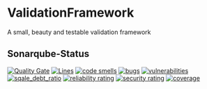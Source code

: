 # ValidationFramework

A small, beauty and testable validation framework

## Sonarqube-Status

[![Quality Gate](https://sonarcloud.io/api/badges/gate?key=andrekirst:ValidationFramework)](https://sonarcloud.io/dashboard/index/andrekirst:ValidationFramework) [![Lines](https://sonarcloud.io/api/badges/measure?key=andrekirst:ValidationFramework&metric=lines)](https://sonarcloud.io/dashboard/index/andrekirst:ValidationFramework) [![code smells](https://sonarcloud.io/api/badges/measure?key=andrekirst:ValidationFramework&metric=code_smells)](https://sonarcloud.io/dashboard/index/andrekirst:ValidationFramework) [![bugs](https://sonarcloud.io/api/badges/measure?key=andrekirst:ValidationFramework&metric=bugs)](https://sonarcloud.io/dashboard/index/andrekirst:ValidationFramework) [![vulnerabilities](https://sonarcloud.io/api/badges/measure?key=andrekirst:ValidationFramework&metric=vulnerabilities)](https://sonarcloud.io/dashboard/index/andrekirst:ValidationFramework) [![sqale_debt_ratio](https://sonarcloud.io/api/badges/measure?key=andrekirst:ValidationFramework&metric=sqale_debt_ratio)](https://sonarcloud.io/dashboard/index/andrekirst:ValidationFramework) [![reliability rating](https://sonarcloud.io/api/badges/measure?key=andrekirst:ValidationFramework&metric=reliability_rating)](https://sonarcloud.io/dashboard/index/andrekirst:ValidationFramework) [![security rating](https://sonarcloud.io/api/badges/measure?key=andrekirst:ValidationFramework&metric=security_rating)](https://sonarcloud.io/dashboard/index/andrekirst:ValidationFramework) [![coverage](https://sonarcloud.io/api/badges/measure?key=andrekirst:ValidationFramework&metric=coverage)](https://sonarcloud.io/dashboard/index/andrekirst:ValidationFramework)